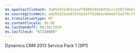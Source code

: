 ```yaml
---
ms.openlocfilehash: 3a85431e362cea2f8d9024418d3dccc358734bbc
ms.sourcegitcommit: ad203331ee9737e82ef70206ac04eeb72a5f9c7f
ms.translationtype: MT
ms.contentlocale: de-DE
ms.lasthandoff: 06/18/2019
ms.locfileid: "67234609"
---
```

Dynamics CRM 2013 Service Pack 1 (SP1)